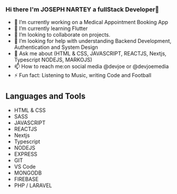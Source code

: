 ### Hi there I'm JOSEPH NARTEY  a fullStack Developer👋




- 🔭 I’m currently working on a Medical Appointment Booking App
- 🌱 I’m currently learning Flutter
- 👯 I’m looking to collaborate on projects.
- 🤔 I’m looking for help with understanding Backend Development, Authentication and System Design
- 💬 Ask me about (HTML & CSS, JAVASCRIPT, REACTJS, Nextjs, Typescript NODEJS, MARKOJS)
- 📫 How to reach me:on social media @devjoe or @devjoemedia
- ⚡ Fun fact: Listening to Music, writing Code and Football

## Languages and Tools
- HTML & CSS
- SASS
- JAVASCRIPT
- REACTJS
- Nextjs
- Typescript
- NODEJS
- EXPRESS
- GIT
- VS Code
- MONGODB
- FIREBASE
- PHP / LARAVEL
